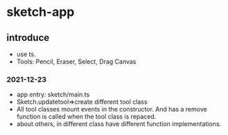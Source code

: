 # sketch-app

## introduce

- use ts.
- Tools: Pencil, Eraser, Select, Drag Canvas

### 2021-12-23
 - app entry: sketch/main.ts
 - Sketch.updatetool=>create different tool class
 -  All tool classes mount events in the constructor. And has a remove function is called when the tool class is repaced.
 - about others, in different class have different function implementations.